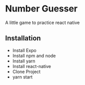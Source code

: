 # Number Guesser 

A little game to practice react native

## Installation 

* Install Expo 
* Install npm and node
* Install yarn
* Install react-native
* Clone Project
* yarn start 